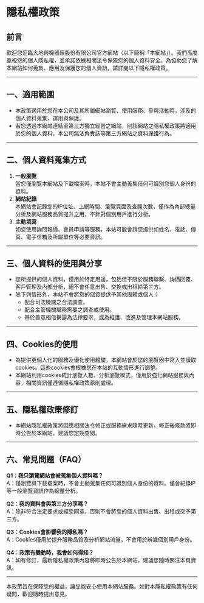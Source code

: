 # 隱私權政策

## 前言

歡迎您蒞臨大地興機器廠股份有限公司官方網站（以下簡稱「本網站」）。我們高度重視您的個人隱私權，並承諾依據相關法令保障您的個人資料安全。為協助您了解本網站如何蒐集、應用及保護您的個人資訊，請詳閱以下隱私權政策。

---

## 一、適用範圍

- 本政策適用於您在本公司及其所屬網站瀏覽、使用服務、參與活動時，涉及的個人資料蒐集、運用與保護。
- 若您透過本網站連結至第三方獨立經營之網站，則該網站之隱私權政策將適用於您的個人資料，本公司無法負責該等第三方網站之資料保護行為。

---

## 二、個人資料蒐集方式

1. **一般瀏覽**  
   當您僅瀏覽本網站及下載檔案時，本站不會主動蒐集任何可識別您個人身份的資料。
2. **網站紀錄**  
   本網站會記錄您的IP位址、上網時間、瀏覽頁面及查閱次數，僅作為內部總量分析及網站服務品質提升之用，不針對個別用戶進行分析。
3. **主動填寫**  
   如您使用詢問報價、會員申請等服務，本站可能會請您提供如姓名、電話、傳真、電子信箱及所屬單位等必要資訊。

---

## 三、個人資料的使用與分享

- 您所提供的個人資料，僅用於特定用途，包括但不限於服務聯繫、詢價回覆、客戶管理及內部分析，絕不會任意出售、交換或出租給第三方。
- 除下列情形外，本站不會將您的個資提供予其他團體或個人：
  - 配合司法機關之合法調查。
  - 配合主管機關職務需要之調查或使用。
  - 基於善意相信揭露為法律要求，或為維護、改進及管理本網站服務。

---

## 四、Cookies的使用

- 為提供更個人化的服務及優化使用體驗，本網站會於您的瀏覽器中寫入並讀取cookies。這些cookies會根據您在本站的互動情形進行調整。
- 本網站利用cookies統計瀏覽人數、分析瀏覽模式，僅用於強化網站服務與內容，相關資訊僅遵循隱私權政策原則處理。

---

## 五、隱私權政策修訂

- 本網站隱私權政策將因應相關法令修正或服務需求隨時更新，修正後條款將即時公告於本網站，建議您定期查閱。

---

## 六、常見問題（FAQ）

**Q1：我只瀏覽網站會被蒐集個人資料嗎？**  
A：僅瀏覽與下載檔案時，不會主動蒐集任何可識別個人身份的資料。僅會紀錄IP等一般瀏覽資訊作為總量分析。

**Q2：我的資料會與第三方分享嗎？**  
A：除非符合法定要求或經您同意，否則不會將您的個人資料出售、出租或交予第三方。

**Q3：Cookies會影響我的隱私嗎？**  
A：Cookies僅用於提升服務品質及分析網站流量，不會用於辨識個別用戶身份。

**Q4：政策有變動時，我會如何得知？**  
A：如有修訂，最新隱私權政策內容將即時公告於本網站，建議您隨時關注本頁資訊。

---

本政策旨在保障您的權益，讓您能安心使用本網站服務。如對本隱私權政策有任何疑問，歡迎隨時提出意見。
